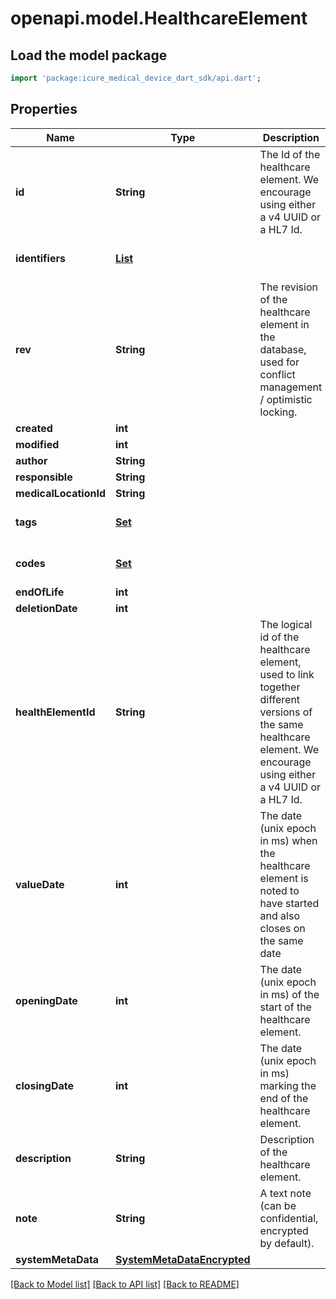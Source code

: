 # openapi.model.HealthcareElement

## Load the model package
```dart
import 'package:icure_medical_device_dart_sdk/api.dart';
```

## Properties
Name | Type | Description | Notes
------------ | ------------- | ------------- | -------------
**id** | **String** | The Id of the healthcare element. We encourage using either a v4 UUID or a HL7 Id. | [optional]
**identifiers** | [**List<Identifier>**](Identifier.md) |  | [default to const []]
**rev** | **String** | The revision of the healthcare element in the database, used for conflict management / optimistic locking. | [optional]
**created** | **int** |  | [optional]
**modified** | **int** |  | [optional]
**author** | **String** |  | [optional]
**responsible** | **String** |  | [optional]
**medicalLocationId** | **String** |  | [optional]
**tags** | [**Set<CodingReference>**](CodingReference.md) |  | [default to const {}]
**codes** | [**Set<CodingReference>**](CodingReference.md) |  | [default to const {}]
**endOfLife** | **int** |  | [optional]
**deletionDate** | **int** |  | [optional]
**healthElementId** | **String** | The logical id of the healthcare element, used to link together different versions of the same healthcare element. We encourage using either a v4 UUID or a HL7 Id. | [optional]
**valueDate** | **int** | The date (unix epoch in ms) when the healthcare element is noted to have started and also closes on the same date | [optional]
**openingDate** | **int** | The date (unix epoch in ms) of the start of the healthcare element. | [optional]
**closingDate** | **int** | The date (unix epoch in ms) marking the end of the healthcare element. | [optional]
**description** | **String** | Description of the healthcare element. | [optional]
**note** | **String** | A text note (can be confidential, encrypted by default). | [optional]
**systemMetaData** | [**SystemMetaDataEncrypted**](SystemMetaDataEncrypted.md) |  | [optional]

[[Back to Model list]](../README.md#documentation-for-models) [[Back to API list]](../README.md#documentation-for-api-endpoints) [[Back to README]](../README.md)
